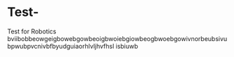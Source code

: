 # Test-
Test for Robotics
bviibobbeowgeigbowebgowbeoigbwoiebgiowbeogbwoebgowivnorbeubsivubpwubpvcnivbfbyudguiaorhlvljhvfhsl isbiuwb
